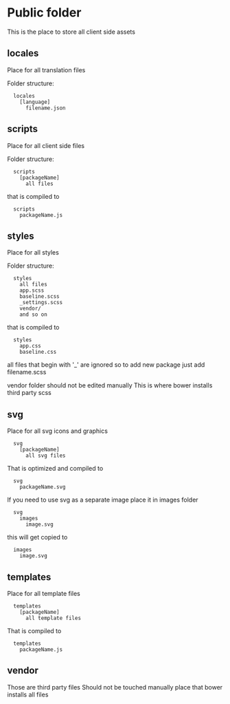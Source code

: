 # Public folder
This is the place to store all client side assets

## locales
Place for all translation files

Folder structure:
```
  locales
    [language]
      filename.json
```

## scripts
Place for all client side files

Folder structure:
```
  scripts
    [packageName]
      all files
```

that is compiled to
```
  scripts
    packageName.js
```

## styles
Place for all styles

Folder structure:
```
  styles
    all files
    app.scss
    baseline.scss
    _settings.scss
    vendor/
    and so on
```

that is compiled to
```
  styles
    app.css
    baseline.css
```

all files that begin with '_' are ignored
so to add new package just add filename.scss

vendor folder should not be edited manually
This is where bower installs third party scss

## svg
Place for all svg icons and graphics
```
  svg
    [packageName]
      all svg files
```

That is optimized and compiled to
```
  svg
    packageName.svg
```

If you need to use svg as a separate image place it in images folder
```
  svg
    images
      image.svg
```

this will get copied to
```
  images
    image.svg
```

## templates
Place for all template files
```
  templates
    [packageName]
      all template files
```

That is compiled to
```
  templates
    packageName.js
```

## vendor
Those are third party files
Should not be touched manually
place that bower installs all files
